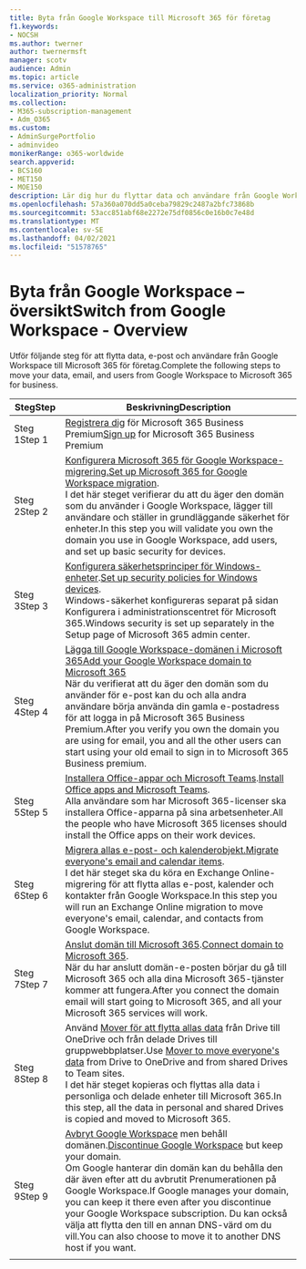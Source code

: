 ```yaml
---
title: Byta från Google Workspace till Microsoft 365 för företag
f1.keywords:
- NOCSH
ms.author: twerner
author: twernermsft
manager: scotv
audience: Admin
ms.topic: article
ms.service: o365-administration
localization_priority: Normal
ms.collection:
- M365-subscription-management
- Adm_O365
ms.custom:
- AdminSurgePortfolio
- adminvideo
monikerRange: o365-worldwide
search.appverid:
- BCS160
- MET150
- MOE150
description: Lär dig hur du flyttar data och användare från Google Workspace till Microsoft 365 för företag.
ms.openlocfilehash: 57a360a070dd5a0ceba79829c2487a2bfc73868b
ms.sourcegitcommit: 53acc851abf68e2272e75df0856c0e16b0c7e48d
ms.translationtype: MT
ms.contentlocale: sv-SE
ms.lasthandoff: 04/02/2021
ms.locfileid: "51578765"
---
```

# <a name="switch-from-google-workspace---overview"></a><span data-ttu-id="b3ca8-103">Byta från Google Workspace – översikt</span><span class="sxs-lookup"><span data-stu-id="b3ca8-103">Switch from Google Workspace - Overview</span></span>

<span data-ttu-id="b3ca8-104">Utför följande steg för att flytta data, e-post och användare från Google Workspace till Microsoft 365 för företag.</span><span class="sxs-lookup"><span data-stu-id="b3ca8-104">Complete the following steps to move your data, email, and users from Google Workspace to Microsoft 365 for business.</span></span>


| <span data-ttu-id="b3ca8-105">Steg</span><span class="sxs-lookup"><span data-stu-id="b3ca8-105">Step</span></span>  |<span data-ttu-id="b3ca8-106">Beskrivning</span><span class="sxs-lookup"><span data-stu-id="b3ca8-106">Description</span></span>  |
|---------|---------|
|<span data-ttu-id="b3ca8-107">Steg 1</span><span class="sxs-lookup"><span data-stu-id="b3ca8-107">Step 1</span></span> |  <span data-ttu-id="b3ca8-108">[Registrera dig](../sign-up.md) för Microsoft 365 Business Premium</span><span class="sxs-lookup"><span data-stu-id="b3ca8-108">[Sign up](../sign-up.md) for Microsoft 365 Business Premium</span></span>       |
|<span data-ttu-id="b3ca8-109">Steg 2</span><span class="sxs-lookup"><span data-stu-id="b3ca8-109">Step 2</span></span> |   <span data-ttu-id="b3ca8-110">[Konfigurera Microsoft 365 för Google Workspace-migrering.](set-up-microsoft-365-forgoogle.md)</span><span class="sxs-lookup"><span data-stu-id="b3ca8-110">[Set up Microsoft 365 for Google Workspace migration](set-up-microsoft-365-forgoogle.md).</span></span> </br> <span data-ttu-id="b3ca8-111">I det här steget verifierar du att du äger den domän som du använder i Google Workspace, lägger till användare och ställer in grundläggande säkerhet för enheter.</span><span class="sxs-lookup"><span data-stu-id="b3ca8-111">In this step you will validate you own the domain you use in Google Workspace, add users, and set up basic security for devices.</span></span> |
|<span data-ttu-id="b3ca8-112">Steg 3</span><span class="sxs-lookup"><span data-stu-id="b3ca8-112">Step 3</span></span> | <span data-ttu-id="b3ca8-113">[Konfigurera säkerhetsprinciper för Windows-enheter](../secure-win10-pcs.md).</span><span class="sxs-lookup"><span data-stu-id="b3ca8-113">[Set up security policies for Windows devices](../secure-win10-pcs.md).</span></span></br> <span data-ttu-id="b3ca8-114">Windows-säkerhet konfigureras separat på sidan Konfigurera i administrationscentret för Microsoft 365.</span><span class="sxs-lookup"><span data-stu-id="b3ca8-114">Windows security is set up separately in the Setup page of Microsoft 365 admin center.</span></span> |
|<span data-ttu-id="b3ca8-115">Steg 4</span><span class="sxs-lookup"><span data-stu-id="b3ca8-115">Step 4</span></span>|[<span data-ttu-id="b3ca8-116">Lägga till Google Workspace-domänen i Microsoft 365</span><span class="sxs-lookup"><span data-stu-id="b3ca8-116">Add your Google Workspace domain to Microsoft 365</span></span>](add-google-domain.md) </br> <span data-ttu-id="b3ca8-117">När du verifierat att du äger den domän som du använder för e-post kan du och alla andra användare börja använda din gamla e-postadress för att logga in på Microsoft 365 Business Premium.</span><span class="sxs-lookup"><span data-stu-id="b3ca8-117">After you verify you own the domain you are using for email, you and all the other users can start using your old email to sign in to Microsoft 365 Business premium.</span></span> |
|<span data-ttu-id="b3ca8-118">Steg 5</span><span class="sxs-lookup"><span data-stu-id="b3ca8-118">Step 5</span></span> | <span data-ttu-id="b3ca8-119">[Installera Office-appar och Microsoft Teams](../install-office.md).</span><span class="sxs-lookup"><span data-stu-id="b3ca8-119">[Install Office apps and Microsoft Teams](../install-office.md).</span></span></br> <span data-ttu-id="b3ca8-120">Alla användare som har Microsoft 365-licenser ska installera Office-apparna på sina arbetsenheter.</span><span class="sxs-lookup"><span data-stu-id="b3ca8-120">All the people who have Microsoft 365 licenses should install the Office apps on their work devices.</span></span>|
|<span data-ttu-id="b3ca8-121">Steg 6</span><span class="sxs-lookup"><span data-stu-id="b3ca8-121">Step 6</span></span> | <span data-ttu-id="b3ca8-122">[Migrera allas e-post- och kalenderobjekt.](migrate-email.md)</span><span class="sxs-lookup"><span data-stu-id="b3ca8-122">[Migrate everyone's email and calendar items](migrate-email.md).</span></span></br> <span data-ttu-id="b3ca8-123">I det här steget ska du köra en Exchange Online-migrering för att flytta allas e-post, kalender och kontakter från Google Workspace.</span><span class="sxs-lookup"><span data-stu-id="b3ca8-123">In this step you will run an Exchange Online migration to move everyone's email, calendar, and contacts from Google Workspace.</span></span>  |
|<span data-ttu-id="b3ca8-124">Steg 7</span><span class="sxs-lookup"><span data-stu-id="b3ca8-124">Step 7</span></span> | <span data-ttu-id="b3ca8-125">[Anslut domän till Microsoft 365](connect-domain-tom365.md).</span><span class="sxs-lookup"><span data-stu-id="b3ca8-125">[Connect domain to Microsoft 365](connect-domain-tom365.md).</span></span> </br> <span data-ttu-id="b3ca8-126">När du har anslutt domän-e-posten börjar du gå till Microsoft 365 och alla dina Microsoft 365-tjänster kommer att fungera.</span><span class="sxs-lookup"><span data-stu-id="b3ca8-126">After you connect the domain email will start going to Microsoft 365, and all your Microsoft 365 services will work.</span></span>|
|<span data-ttu-id="b3ca8-127">Steg 8</span><span class="sxs-lookup"><span data-stu-id="b3ca8-127">Step 8</span></span>|<span data-ttu-id="b3ca8-128">Använd [Mover för att flytta allas data](mover-migrate-files.md) från Drive till OneDrive och från delade Drives till gruppwebbplatser.</span><span class="sxs-lookup"><span data-stu-id="b3ca8-128">Use [Mover to move everyone's data](mover-migrate-files.md) from Drive to OneDrive and from shared Drives to Team sites.</span></span></br> <span data-ttu-id="b3ca8-129">I det här steget kopieras och flyttas alla data i personliga och delade enheter till Microsoft 365.</span><span class="sxs-lookup"><span data-stu-id="b3ca8-129">In this step, all the data in personal and shared Drives is copied and moved to Microsoft 365.</span></span>|
|<span data-ttu-id="b3ca8-130">Steg 9</span><span class="sxs-lookup"><span data-stu-id="b3ca8-130">Step 9</span></span>| <span data-ttu-id="b3ca8-131">[Avbryt Google Workspace](cancel-google.md) men behåll domänen.</span><span class="sxs-lookup"><span data-stu-id="b3ca8-131">[Discontinue Google Workspace](cancel-google.md) but keep your domain.</span></span> </br> <span data-ttu-id="b3ca8-132">Om Google hanterar din domän kan du behålla den där även efter att du avbrutit Prenumerationen på Google Workspace.</span><span class="sxs-lookup"><span data-stu-id="b3ca8-132">If Google manages your domain, you can keep it there even after you discontinue your Google Workspace subscription.</span></span> <span data-ttu-id="b3ca8-133">Du kan också välja att flytta den till en annan DNS-värd om du vill.</span><span class="sxs-lookup"><span data-stu-id="b3ca8-133">You can also choose to move it to another DNS host if you want.</span></span>|
|||

